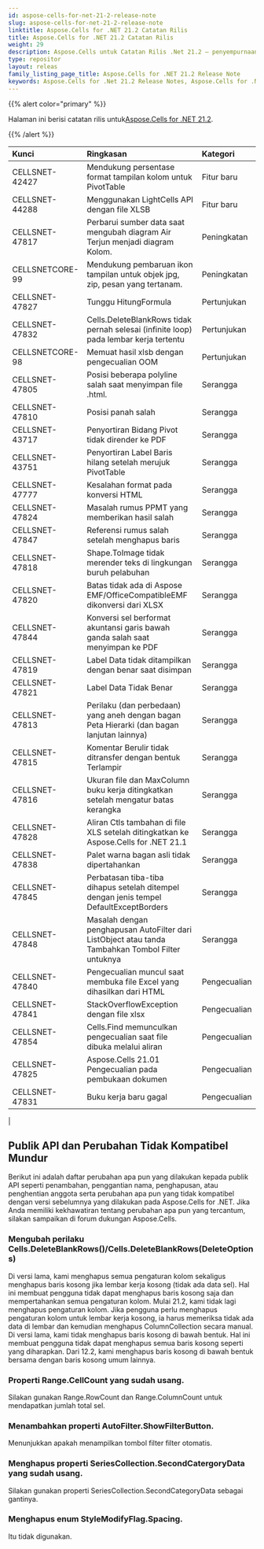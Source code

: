 ```yaml
---
id: aspose-cells-for-net-21-2-release-note
slug: aspose-cells-for-net-21-2-release-note
linktitle: Aspose.Cells for .NET 21.2 Catatan Rilis
title: Aspose.Cells for .NET 21.2 Catatan Rilis
weight: 29
description: Aspose.Cells untuk Catatan Rilis .Net 21.2 – penyempurnaan terbaru, fitur baru, dan perbaikan
type: repositor
layout: releas
family_listing_page_title: Aspose.Cells for .NET 21.2 Release Note
keywords: Aspose.Cells for .Net 21.2 Release Notes, Aspose.Cells for .Net 21.2 updates and fixe
---
```

{{% alert color="primary" %}}

 Halaman ini berisi catatan rilis untuk[Aspose.Cells for .NET 21.2](https://www.nuget.org/packages/Aspose.Cells/21.2.0).

{{% /alert %}}

|**Kunci**|**Ringkasan**|**Kategori**|
| :- | :- | :- |
|CELLSNET-42427|Mendukung persentase format tampilan kolom untuk PivotTable|Fitur baru|
|CELLSNET-44288|Menggunakan LightCells API dengan file XLSB|Fitur baru|
|CELLSNET-47817|Perbarui sumber data saat mengubah diagram Air Terjun menjadi diagram Kolom.|Peningkatan|
|CELLSNETCORE-99|Mendukung pembaruan ikon tampilan untuk objek jpg, zip, pesan yang tertanam.|Peningkatan|
|CELLSNET-47827|Tunggu HitungFormula|Pertunjukan|
|CELLSNET-47832|Cells.DeleteBlankRows tidak pernah selesai (infinite loop) pada lembar kerja tertentu|Pertunjukan|
|CELLSNETCORE-98|Memuat hasil xlsb dengan pengecualian OOM|Pertunjukan|
|CELLSNET-47805|Posisi beberapa polyline salah saat menyimpan file .html.|Serangga|
|CELLSNET-47810|Posisi panah salah|Serangga|
|CELLSNET-43717|Penyortiran Bidang Pivot tidak dirender ke PDF|Serangga|
|CELLSNET-43751|Penyortiran Label Baris hilang setelah merujuk PivotTable|Serangga|
|CELLSNET-47777|Kesalahan format pada konversi HTML|Serangga|
|CELLSNET-47824|Masalah rumus PPMT yang memberikan hasil salah|Serangga|
|CELLSNET-47847| Referensi rumus salah setelah menghapus baris|Serangga|
|CELLSNET-47818|Shape.ToImage tidak merender teks di lingkungan buruh pelabuhan|Serangga|
|CELLSNET-47820|Batas tidak ada di Aspose EMF/OfficeCompatibleEMF dikonversi dari XLSX|Serangga|
|CELLSNET-47844| Konversi sel berformat akuntansi garis bawah ganda salah saat menyimpan ke PDF|Serangga|
|CELLSNET-47819|Label Data tidak ditampilkan dengan benar saat disimpan|Serangga|
|CELLSNET-47821|Label Data Tidak Benar|Serangga|
|CELLSNET-47813| Perilaku (dan perbedaan) yang aneh dengan bagan Peta Hierarki (dan bagan lanjutan lainnya)|Serangga|
|CELLSNET-47815|Komentar Berulir tidak ditransfer dengan bentuk Terlampir|Serangga|
|CELLSNET-47816|Ukuran file dan MaxColumn buku kerja ditingkatkan setelah mengatur batas kerangka|Serangga|
|CELLSNET-47828|Aliran Ctls tambahan di file XLS setelah ditingkatkan ke Aspose.Cells for .NET 21.1|Serangga|
|CELLSNET-47838|Palet warna bagan asli tidak dipertahankan|Serangga|
|CELLSNET-47845| Perbatasan tiba-tiba dihapus setelah ditempel dengan jenis tempel DefaultExceptBorders|Serangga|
|CELLSNET-47848|Masalah dengan penghapusan AutoFilter dari ListObject atau tanda Tambahkan Tombol Filter untuknya|Serangga|
|CELLSNET-47840|Pengecualian muncul saat membuka file Excel yang dihasilkan dari HTML|Pengecualian|
|CELLSNET-47841|StackOverflowException dengan file xlsx|Pengecualian|
|CELLSNET-47854|Cells.Find memunculkan pengecualian saat file dibuka melalui aliran|Pengecualian|
|CELLSNET-47825| Aspose.Cells 21.01 Pengecualian pada pembukaan dokumen|Pengecualian|
|CELLSNET-47831|Buku kerja baru gagal|Pengecualian|
|


##  **Publik API dan Perubahan Tidak Kompatibel Mundur**

Berikut ini adalah daftar perubahan apa pun yang dilakukan kepada publik API seperti penambahan, penggantian nama, penghapusan, atau penghentian anggota serta perubahan apa pun yang tidak kompatibel dengan versi sebelumnya yang dilakukan pada Aspose.Cells for .NET. Jika Anda memiliki kekhawatiran tentang perubahan apa pun yang tercantum, silakan sampaikan di forum dukungan Aspose.Cells.

###  **Mengubah perilaku Cells.DeleteBlankRows()/Cells.DeleteBlankRows(DeleteOptions)**

Di versi lama, kami menghapus semua pengaturan kolom sekaligus menghapus baris kosong jika lembar kerja kosong (tidak ada data sel). Hal ini membuat pengguna tidak dapat menghapus baris kosong saja dan mempertahankan semua pengaturan kolom. Mulai 21.2, kami tidak lagi menghapus pengaturan kolom. Jika pengguna perlu menghapus pengaturan kolom untuk lembar kerja kosong, ia harus memeriksa tidak ada data di lembar dan kemudian menghapus ColumnCollection secara manual.
Di versi lama, kami tidak menghapus baris kosong di bawah bentuk. Hal ini membuat pengguna tidak dapat menghapus semua baris kosong seperti yang diharapkan. Dari 12.2, kami menghapus baris kosong di bawah bentuk bersama dengan baris kosong umum lainnya.

###  **Properti Range.CellCount yang sudah usang.**

Silakan gunakan Range.RowCount dan Range.ColumnCount untuk mendapatkan jumlah total sel.

###  **Menambahkan properti AutoFilter.ShowFilterButton.**

Menunjukkan apakah menampilkan tombol filter filter otomatis.

###  **Menghapus properti SeriesCollection.SecondCatergoryData yang sudah usang.**

Silakan gunakan properti SeriesCollection.SecondCategoryData sebagai gantinya.

###  **Menghapus enum StyleModifyFlag.Spacing.**

Itu tidak digunakan.

